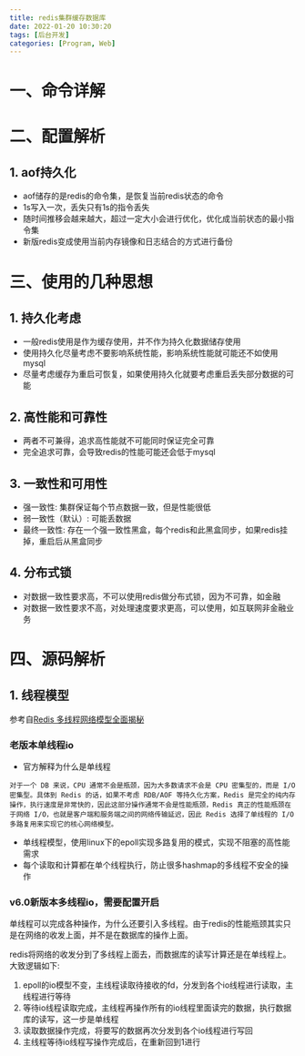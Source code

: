 ```yaml
---
title: redis集群缓存数据库
date: 2022-01-20 10:30:20
tags: [后台开发]
categories: [Program, Web]
---
```


# 一、命令详解

# 二、配置解析

## 1. aof持久化

- aof储存的是redis的命令集，是恢复当前redis状态的命令
- 1s写入一次，丢失只有1s的指令丢失
- 随时间推移会越来越大，超过一定大小会进行优化，优化成当前状态的最小指令集
- 新版redis变成使用当前内存镜像和日志结合的方式进行备份

# 三、使用的几种思想

## 1. 持久化考虑

- 一般redis使用是作为缓存使用，并不作为持久化数据储存使用
- 使用持久化尽量考虑不要影响系统性能，影响系统性能就可能还不如使用mysql
- 尽量考虑缓存为重启可恢复，如果使用持久化就要考虑重启丢失部分数据的可能

## 2. 高性能和可靠性

- 两者不可兼得，追求高性能就不可能同时保证完全可靠
- 完全追求可靠，会导致redis的性能可能还会低于mysql

## 3. 一致性和可用性

- 强一致性: 集群保证每个节点数据一致，但是性能很低
- 弱一致性（默认）: 可能丢数据
- 最终一致性: 存在一个强一致性黑盒，每个redis和此黑盒同步，如果redis挂掉，重启后从黑盒同步

## 4. 分布式锁

- 对数据一致性要求高，不可以使用redis做分布式锁，因为不可靠，如金融
- 对数据一致性要求不高，对处理速度要求更高，可以使用，如互联网非金融业务

# 四、源码解析

## 1. 线程模型

参考自[Redis 多线程网络模型全面揭秘](https://zhuanlan.zhihu.com/p/356059845)

### 老版本单线程io

- 官方解释为什么是单线程

```
对于一个 DB 来说，CPU 通常不会是瓶颈，因为大多数请求不会是 CPU 密集型的，而是 I/O 密集型。具体到 Redis 的话，如果不考虑 RDB/AOF 等持久化方案，Redis 是完全的纯内存操作，执行速度是非常快的，因此这部分操作通常不会是性能瓶颈，Redis 真正的性能瓶颈在于网络 I/O，也就是客户端和服务端之间的网络传输延迟，因此 Redis 选择了单线程的 I/O 多路复用来实现它的核心网络模型。
```

- 单线程模型，使用linux下的epoll实现多路复用的模式，实现不阻塞的高性能需求
- 每个读取和计算都在单个线程执行，防止很多hashmap的多线程不安全的操作

### v6.0新版本多线程io，需要配置开启

单线程可以完成各种操作，为什么还要引入多线程。由于redis的性能瓶颈其实只是在网络的收发上面，并不是在数据库的操作上面。

redis将网络的收发分到了多线程上面去，而数据库的读写计算还是在单线程上。大致逻辑如下:

1. epoll的io模型不变，主线程读取待接收的fd，分发到各个io线程进行读取，主线程进行等待
2. 等待io线程读取完成，主线程再操作所有的io线程里面读完的数据，执行数据库的读写，这一步是单线程
3. 读取数据操作完成，将要写的数据再次分发到各个io线程进行写回
4. 主线程等待io线程写操作完成后，在重新回到1进行
